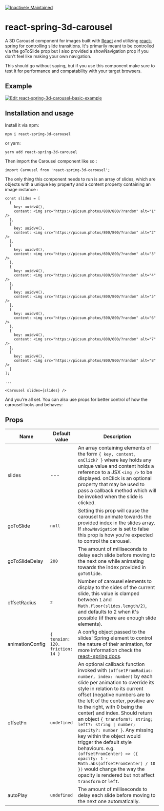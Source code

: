 [![Inactively Maintained](https://img.shields.io/badge/Maintenance%20Level-Inactively%20Maintained-yellowgreen.svg)](https://gist.github.com/cheerfulstoic/d107229326a01ff0f333a1d3476e068d)

# react-spring-3d-carousel

A 3D Carousel component for images built with [React](https://reactjs.org/) and utilizing [react-spring](https://github.com/react-spring/react-spring) for controlling slide transitions.
It's primarily meant to be controlled via the goToSlide prop but I also provided a showNavigation prop if you don't feel like making your own navigation.

This should go without saying, but if you use this component make sure to test it for performance and compatability with your target browsers.

## Example

[![Edit react-spring-3d-carousel-basic-example](https://codesandbox.io/static/img/play-codesandbox.svg)](https://codesandbox.io/s/1v96j74484?view=preview)

## Installation and usage

Install it via npm:

```
npm i react-spring-3d-carousel
```

or yarn:

```
yarn add react-spring-3d-carousel
```

Then import the Carousel component like so :

```
import Carousel from 'react-spring-3d-carousel';
```

The only thing this component needs to run is an array of slides, which are objects with a unique key property and a content property containing an image instance :

```
const slides = [
  {
    key: uuidv4(),
    content: <img src="https://picsum.photos/800/800/?random" alt="1" />
  },
  {
    key: uuidv4(),
    content: <img src="https://picsum.photos/800/800/?random" alt="2" />
  },
  {
    key: uuidv4(),
    content: <img src="https://picsum.photos/600/800/?random" alt="3" />
  },
  {
    key: uuidv4(),
    content: <img src="https://picsum.photos/800/500/?random" alt="4" />
  },
  {
    key: uuidv4(),
    content: <img src="https://picsum.photos/800/800/?random" alt="5" />
  },
  {
    key: uuidv4(),
    content: <img src="https://picsum.photos/500/800/?random" alt="6" />
  },
  {
    key: uuidv4(),
    content: <img src="https://picsum.photos/800/600/?random" alt="7" />
  },
  {
    key: uuidv4(),
    content: <img src="https://picsum.photos/800/800/?random" alt="8" />
  }
];

...

<Carousel slides={slides} />
```

And you're all set. You can also use props for better control of how the carousel looks and behaves:

## Props

| Name            | Default value                    | Description                                                                                                                                                                                                                                                                                                                                                                                                                                                                                                                                                                                                                              |
| --------------- | -------------------------------- | ---------------------------------------------------------------------------------------------------------------------------------------------------------------------------------------------------------------------------------------------------------------------------------------------------------------------------------------------------------------------------------------------------------------------------------------------------------------------------------------------------------------------------------------------------------------------------------------------------------------------------------------- |
| slides          | ---                              | An array containing elements of the form `{ key, content, onClick? }` where key holds any unique value and content holds a reference to a JSX `<img />` to be displayed. onClick is an optional property that may be used to pass a callback method which will be invoked when the slide is clicked.                                                                                                                                                                                                                                                                                                                                     |
| goToSlide       | `null`                           | Setting this prop will cause the carousel to animate towards the provided index in the slides array. If `showNavigation` is set to false this prop is how you're expected to control the carousel.                                                                                                                                                                                                                                                                                                                                                                                                                                       |
| goToSlideDelay  | `200`                            | The amount of milliseconds to delay each slide before moving to the next one while animating towards the index provided in `goToSlide`.                                                                                                                                                                                                                                                                                                                                                                                                                                                                                                  |
| offsetRadius    | `2`                              | Number of carousel elements to display to the sides of the current slide, this value is clamped between `1` and `Math.floor(slides.length/2)`, and defaults to 2 when it's possible (if there are enough slide elements).                                                                                                                                                                                                                                                                                                                                                                                                                |
| animationConfig | `{ tension: 120, friction: 14 }` | A config object passed to the slides' Spring element to control the nature of their animation, for more information check the [react-spring docs](http://react-spring.surge.sh/#/api#configs).                                                                                                                                                                                                                                                                                                                                                                                                                                           |
| offsetFn        | `undefined`                      | An optional callback function invoked with `(offsetFromRadius: number, index: number)` by each slide per animation to override its style in relation to its current offset (negative numbers are to the left of the center, positive are to the right, with 0 being the center) and index. Should return an object `{ transform?: string; left?: string \| number; opacity?: number }`. Any missing key within the object would trigger the default style behaviours. e.g. `(offsetFromCenter) => ({ opacity: 1 - Math.abs(offsetFromCenter) / 10 })` would change the way the opacity is rendered but not affect `transform` or `left`. |
| autoPlay        | `undefined`                      | The amount of milliseconds to delay each slide before moving to the next one automatically.                                                                                                                                                                                                                                                                                                                                                                                                                                                                                                                                              |
